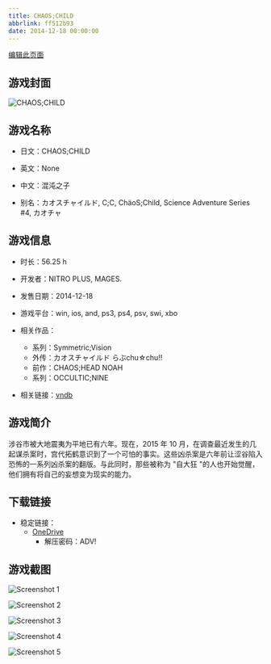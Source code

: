 ```yaml
---
title: CHAOS;CHILD
abbrlink: ff512b93
date: 2014-12-18 00:00:00
---
```

[编辑此页面](https://github.com/ACG-3/ADV3-source/blob/main/source/_posts/games/CHAOS%3BHEAD%20NOAH.md)

## 游戏封面

![CHAOS;CHILD](https://pan.timero.xyz/onedrive/img_lib_001/CHAOS%3BHEAD%20NOAH_cover.avif)


## 游戏名称

- 日文：CHAOS;CHILD
- 英文：None
- 中文：混沌之子

- 别名：カオスチャイルド, C;C, ChäoS;Child, Science Adventure Series #4, カオチャ


## 游戏信息

- 时长：56.25 h
- 开发者：NITRO PLUS, MAGES.
- 发售日期：2014-12-18
- 游戏平台：win, ios, and, ps3, ps4, psv, swi, xbo
- 相关作品：
   - 系列：Symmetric;Vision
   - 外传：カオスチャイルド らぶchu☆chu!!
   - 前作：CHAOS;HEAD NOAH
   - 系列：OCCULTIC;NINE

- 相关链接：[vndb](https://vndb.org/v14018)


## 游戏简介

涉谷市被大地震夷为平地已有六年。现在，2015 年 10 月，在调查最近发生的几起谋杀案时，宫代拓鹤意识到了一个可怕的事实。这些凶杀案是六年前让涩谷陷入恐怖的一系列凶杀案的翻版。与此同时，那些被称为 "自大狂 "的人也开始觉醒，他们拥有将自己的妄想变为现实的能力。




## 下载链接

- 稳定链接：
    - [OneDrive](https://pan.timero.xyz/onedrive/adv_lib_001/CHAOS%3BHEAD%20NOAH)
        - 解压密码：ADV!



## 游戏截图


![Screenshot 1](https://pan.timero.xyz/onedrive/img_lib_001/CHAOS%3BHEAD%20NOAH_Screenshot_1.avif)

![Screenshot 2](https://pan.timero.xyz/onedrive/img_lib_001/CHAOS%3BHEAD%20NOAH_Screenshot_2.avif)

![Screenshot 3](https://pan.timero.xyz/onedrive/img_lib_001/CHAOS%3BHEAD%20NOAH_Screenshot_3.avif)

![Screenshot 4](https://pan.timero.xyz/onedrive/img_lib_001/CHAOS%3BHEAD%20NOAH_Screenshot_4.avif)

![Screenshot 5](https://pan.timero.xyz/onedrive/img_lib_001/CHAOS%3BHEAD%20NOAH_Screenshot_5.avif)

